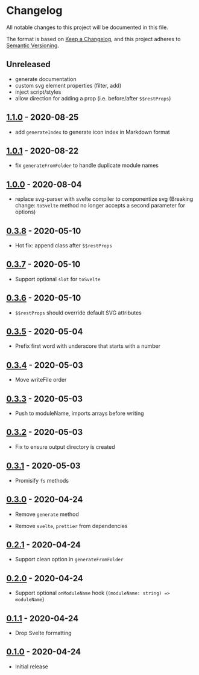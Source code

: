 # Changelog

All notable changes to this project will be documented in this file.

The format is based on [Keep a Changelog](https://keepachangelog.com/en/1.0.0/),
and this project adheres to [Semantic Versioning](https://semver.org/spec/v2.0.0.html).

## Unreleased

- generate documentation
- custom svg element properties (filter, add)
- inject script/styles
- allow direction for adding a prop (i.e. before/after `$$restProps`)

## [1.1.0](https://github.com/metonym/svg-to-svelte/releases/tag/v1.1.0) - 2020-08-25

- add `generateIndex` to generate icon index in Markdown format

## [1.0.1](https://github.com/metonym/svg-to-svelte/releases/tag/v1.0.1) - 2020-08-22

- fix `generateFromFolder` to handle duplicate module names

## [1.0.0](https://github.com/metonym/svg-to-svelte/releases/tag/v1.0.0) - 2020-08-04

- replace svg-parser with svelte compiler to componentize svg (Breaking change: `toSvelte` method no longer accepts a second parameter for options)

## [0.3.8](https://github.com/metonym/svg-to-svelte/releases/tag/v0.3.8) - 2020-05-10

- Hot fix: append class after `$$restProps`

## [0.3.7](https://github.com/metonym/svg-to-svelte/releases/tag/v0.3.7) - 2020-05-10

- Support optional `slot` for `toSvelte`

## [0.3.6](https://github.com/metonym/svg-to-svelte/releases/tag/v0.3.6) - 2020-05-10

- `$$restProps` should override default SVG attributes

## [0.3.5](https://github.com/metonym/svg-to-svelte/releases/tag/v0.3.5) - 2020-05-04

- Prefix first word with underscore that starts with a number

## [0.3.4](https://github.com/metonym/svg-to-svelte/releases/tag/v0.3.4) - 2020-05-03

- Move writeFile order

## [0.3.3](https://github.com/metonym/svg-to-svelte/releases/tag/v0.3.3) - 2020-05-03

- Push to moduleName, imports arrays before writing

## [0.3.2](https://github.com/metonym/svg-to-svelte/releases/tag/v0.3.2) - 2020-05-03

- Fix to ensure output directory is created

## [0.3.1](https://github.com/metonym/svg-to-svelte/releases/tag/v0.3.1) - 2020-05-03

- Promisify `fs` methods

## [0.3.0](https://github.com/metonym/svg-to-svelte/releases/tag/v0.3.0) - 2020-04-24

- Remove `generate` method

- Remove `svelte`, `prettier` from dependencies

## [0.2.1](https://github.com/metonym/svg-to-svelte/releases/tag/v0.2.1) - 2020-04-24

- Support clean option in `generateFromFolder`

## [0.2.0](https://github.com/metonym/svg-to-svelte/releases/tag/v0.2.0) - 2020-04-24

- Support optional `onModuleName` hook (`(moduleName: string) => moduleName`)

## [0.1.1](https://github.com/metonym/svg-to-svelte/releases/tag/v0.1.1) - 2020-04-24

- Drop Svelte formatting

## [0.1.0](https://github.com/metonym/svg-to-svelte/releases/tag/v0.1.0) - 2020-04-24

- Initial release
